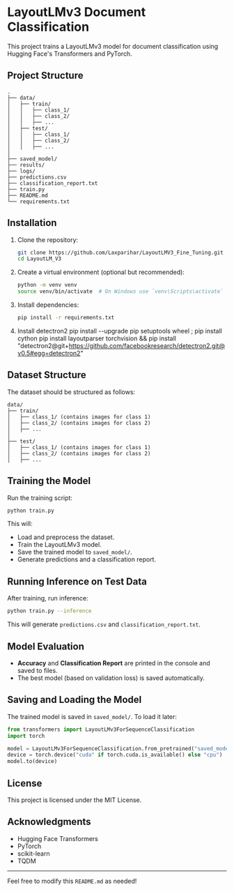# LayoutLMv3 Document Classification

This project trains a LayoutLMv3 model for document classification using Hugging Face's Transformers and PyTorch.

## Project Structure

```
.
├── data/
│   ├── train/
│   │   ├── class_1/
│   │   ├── class_2/
│   │   ├── ...
│   ├── test/
│   │   ├── class_1/
│   │   ├── class_2/
│   │   ├── ...
│
├── saved_model/
├── results/
├── logs/
├── predictions.csv
├── classification_report.txt
├── train.py
├── README.md
└── requirements.txt
```

## Installation

1. Clone the repository:
   ```sh
   git clone https://github.com/Laxparihar/LayoutLMV3_Fine_Tuning.git
   cd LayoutLM_V3
   ```
2. Create a virtual environment (optional but recommended):
   ```sh
   python -m venv venv
   source venv/bin/activate  # On Windows use `venv\Scripts\activate`
   ```
3. Install dependencies:
   ```sh
   pip install -r requirements.txt
   ```
4. Install detectron2
   pip install --upgrade pip setuptools wheel ; pip install cython
   pip install layoutparser torchvision && pip install "detectron2@git+https://github.com/facebookresearch/detectron2.git@v0.5#egg=detectron2"
## Dataset Structure

The dataset should be structured as follows:
```
data/
├── train/
│   ├── class_1/ (contains images for class 1)
│   ├── class_2/ (contains images for class 2)
│   ├── ...
│
├── test/
│   ├── class_1/ (contains images for class 1)
│   ├── class_2/ (contains images for class 2)
│   ├── ...
```

## Training the Model

Run the training script:
```sh
python train.py
```

This will:
- Load and preprocess the dataset.
- Train the LayoutLMv3 model.
- Save the trained model to `saved_model/`.
- Generate predictions and a classification report.

## Running Inference on Test Data

After training, run inference:
```sh
python train.py --inference
```
This will generate `predictions.csv` and `classification_report.txt`.

## Model Evaluation

- **Accuracy** and **Classification Report** are printed in the console and saved to files.
- The best model (based on validation loss) is saved automatically.

## Saving and Loading the Model

The trained model is saved in `saved_model/`. To load it later:
```python
from transformers import LayoutLMv3ForSequenceClassification
import torch

model = LayoutLMv3ForSequenceClassification.from_pretrained("saved_model/")
device = torch.device("cuda" if torch.cuda.is_available() else "cpu")
model.to(device)
```

## License

This project is licensed under the MIT License.

## Acknowledgments

- Hugging Face Transformers
- PyTorch
- scikit-learn
- TQDM

---
Feel free to modify this `README.md` as needed!

